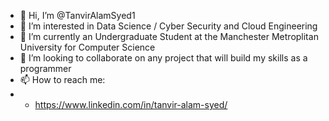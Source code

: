 - 👋 Hi, I’m @TanvirAlamSyed1
- 👀 I’m interested in Data Science / Cyber Security and Cloud Engineering
- 🌱 I’m currently an Undergraduate Student at the Manchester Metroplitan University for Computer Science
- 💞️ I’m looking to collaborate on any project that will build my skills as a programmer
- 📫 How to reach me:
- - https://www.linkedin.com/in/tanvir-alam-syed/

<!---
TanvirAlamSyed1/TanvirAlamSyed1 is a ✨ special ✨ repository because its `README.md` (this file) appears on your GitHub profile.
You can click the Preview link to take a look at your changes.
--->
